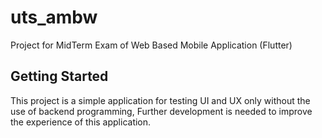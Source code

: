 # uts_ambw

Project for MidTerm Exam of Web Based Mobile Application (Flutter)

## Getting Started

This project is a simple application for testing UI and UX only without the use of backend programming, Further development is needed to improve the experience of this application.
